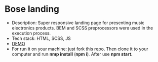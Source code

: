# Bose landing
- Description: Super responsive landing page for presenting music electronics products. BEM and SCSS preprocessors were used in the execution process.
- Tech stack: HTML, SCSS, JS
- [DEMO](https://dm-sheremetiev.github.io/bose-landing/)
- For run it on your machine: just fork this repo. Then clone it to your computer and run **nmp install** (**npm i**). After use **npm start**.
